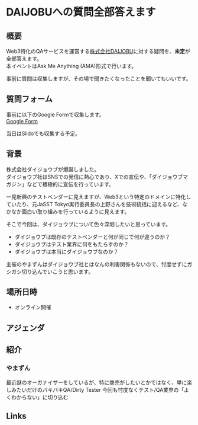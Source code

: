 # DAIJOBUへの質問全部答えます

## 概要

Web3特化のQAサービスを運営する[株式会社DAIJOBU](https://daijobu.io)に対する疑問を、**未定**が全部答えます。  
本イベントはAsk Me Anything (AMA)形式で行います。  

事前に質問は収集しますが、その場で聞きたくなったことを聞いてもいいです。  

## 質問フォーム

事前に以下のGoogle Formで収集します。  
[Google Form]()  

当日はSlidoでも収集する予定。    

## 背景

株式会社ダイジョウブが爆誕しました。  
ダイジョウブ社はSNSでの発信に熱心であり、Xでの宣伝や、「ダイジョウブマガジン」などで積極的に宣伝を行っています。  

一見新興のテストベンダーに見えますが、Web3という特定のドメインに特化していたり、元JaSST Tokyo実行委員長の上野さんを技術統括に迎えるなど、なかなか面白い取り組みを行っているように見えます。  

そこで今回は、ダイジョウブについて色々深堀したいと思っています。  

- ダイジョウブは既存のテストベンダーと何が同じで何が違うのか？
- ダイジョウブはテスト業界に何をもたらすのか？
- ダイジョウブは本当にダイジョウブなのか？

主催のやまずんはダイジョウブ社とはなんの利害関係もないので、忖度せずにガシガシ切り込んでいこうと思います。


## 場所日時

- オンライン開催

## アジェンダ



## 紹介


### やまずん

最近謎のオーガナイザーをしているが、特に商売がしたいとかではなく、単に楽しみたいだけのバキバキQA/Dirty Tester 
今回も忖度なくテスト/QA業界の「よくわからない」に切り込む  

## Links
